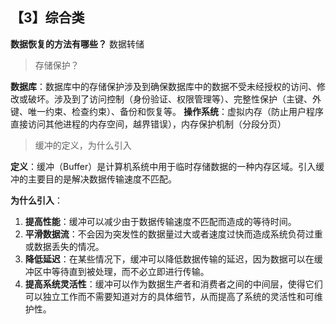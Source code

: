## 【3】综合类

**数据恢复的方法有哪些？**
数据转储

> 存储保护？

**数据库**：数据库中的存储保护涉及到确保数据库中的数据不受未经授权的访问、修改或破坏。涉及到了访问控制（身份验证、权限管理等）、完整性保护（主键、外键、唯一约束、检查约束）、备份和恢复等。
**操作系统**：虚拟内存（防止用户程序直接访问其他进程的内存空间，越界错误），内存保护机制（分段分页）

> 缓冲的定义，为什么引入

**定义**：缓冲（Buffer）是计算机系统中用于临时存储数据的一种内存区域。引入缓冲的主要目的是解决数据传输速度不匹配。

**为什么引入**：

1. **提高性能**：缓冲可以减少由于数据传输速度不匹配而造成的等待时间。
2. **平滑数据流**：不会因为突发性的数据量过大或者速度过快而造成系统负荷过重或数据丢失的情况。
3. **降低延迟**：在某些情况下，缓冲可以降低数据传输的延迟，因为数据可以在缓冲区中等待直到被处理，而不必立即进行传输。
4. **提高系统灵活性**：缓冲可以作为数据生产者和消费者之间的中间层，使得它们可以独立工作而不需要知道对方的具体细节，从而提高了系统的灵活性和可维护性。



